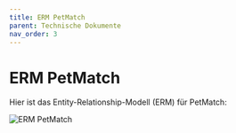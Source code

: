 ```yaml
---
title: ERM PetMatch
parent: Technische Dokumente
nav_order: 3
---
```


# ERM PetMatch

Hier ist das Entity-Relationship-Modell (ERM) für PetMatch:

![ERM PetMatch](/Bilder/ermAktuell.png)
